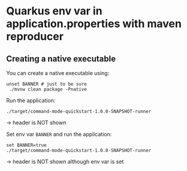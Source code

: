 # Quarkus env var in application.properties with maven reproducer

## Creating a native executable

You can create a native executable using:
```shell script
unset BANNER # just to be sure
 ./mvnw clean package -Pnative
```

Run the application:
```shell script
./target/command-mode-quickstart-1.0.0-SNAPSHOT-runner
```

&rarr; header is NOT shown

Set env var `BANNER` and run the application:
```shell script
set BANNER=true
./target/command-mode-quickstart-1.0.0-SNAPSHOT-runner
```

&rarr; header is NOT shown although env var is set
